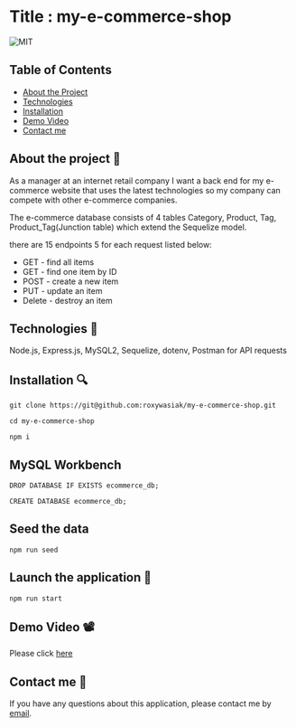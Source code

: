 # Title : my-e-commerce-shop

![MIT](https://img.shields.io/badge/License-MIT-green)

## Table of Contents

- [About the Project](#about-🧠)
- [Technologies](#technologies-📕)
- [Installation](#installation-🔍)
- [Demo Video](#demo-video-📽)
- [Contact me](#contact-me-👋)

## About the project 🧠

As a manager at an internet retail company I want a back end for my e-commerce website that uses the latest technologies so my company can compete with other e-commerce companies.

The e-commerce database consists of 4 tables Category, Product, Tag, Product_Tag(Junction table) which extend the Sequelize model.

there are 15 endpoints 5 for each request listed below:

- GET - find all items
- GET - find one item by ID
- POST - create a new item
- PUT - update an item
- Delete - destroy an item

## Technologies 📕

Node.js, Express.js, MySQL2, Sequelize, dotenv, Postman for API requests

## Installation 🔍

```
git clone https://git@github.com:roxywasiak/my-e-commerce-shop.git

cd my-e-commerce-shop

npm i
```

## MySQL Workbench

```
DROP DATABASE IF EXISTS ecommerce_db;

CREATE DATABASE ecommerce_db;
```

## Seed the data

```
npm run seed
```

## Launch the application 🚀

```
npm run start
```

## Demo Video 📽

Please click [here](https://drive.google.com/file/d/1A0YrUgUslVFA4y8rpdxFp9V6z2dw8MU9/view?usp=sharing)

## Contact me 👋

If you have any questions about this application, please contact me by [email](ruksclone@hotmail.com).
